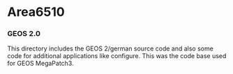 # Area6510

### GEOS 2.0
This directory includes the GEOS 2/german source code and also some code for additional applications like configure.
This was the code base used for GEOS MegaPatch3.
